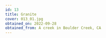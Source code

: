 ```yaml
---
id: 13 
title: Granite
cover: 013_01.jpg
obtained_on: 2022-09-28
obtained_from: A creek in Boulder Creek, CA
---
```

